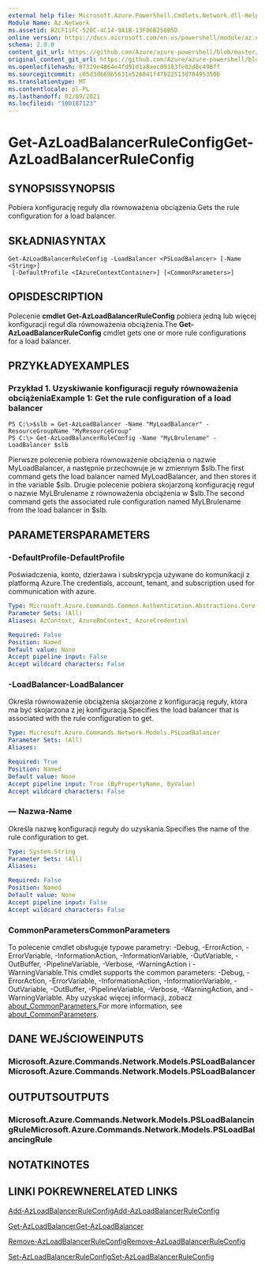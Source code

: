 ```yaml
---
external help file: Microsoft.Azure.PowerShell.Cmdlets.Network.dll-Help.xml
Module Name: Az.Network
ms.assetid: B2CF11FC-520C-4C14-9A1B-13F06B250B5D
online version: https://docs.microsoft.com/en-us/powershell/module/az.network/get-azloadbalancerruleconfig
schema: 2.0.0
content_git_url: https://github.com/Azure/azure-powershell/blob/master/src/Network/Network/help/Get-AzLoadBalancerRuleConfig.md
original_content_git_url: https://github.com/Azure/azure-powershell/blob/master/src/Network/Network/help/Get-AzLoadBalancerRuleConfig.md
ms.openlocfilehash: 87329e4864e4fd91d1a8aec09183fe02d8c498ff
ms.sourcegitcommit: c05d3d669b5631e526841f47b22513d78495350b
ms.translationtype: MT
ms.contentlocale: pl-PL
ms.lasthandoff: 02/09/2021
ms.locfileid: "100187123"
---
```

# <span data-ttu-id="203f9-101">Get-AzLoadBalancerRuleConfig</span><span class="sxs-lookup"><span data-stu-id="203f9-101">Get-AzLoadBalancerRuleConfig</span></span>

## <span data-ttu-id="203f9-102">SYNOPSIS</span><span class="sxs-lookup"><span data-stu-id="203f9-102">SYNOPSIS</span></span>
<span data-ttu-id="203f9-103">Pobiera konfigurację reguły dla równoważenia obciążenia.</span><span class="sxs-lookup"><span data-stu-id="203f9-103">Gets the rule configuration for a load balancer.</span></span>

## <span data-ttu-id="203f9-104">SKŁADNIA</span><span class="sxs-lookup"><span data-stu-id="203f9-104">SYNTAX</span></span>

```
Get-AzLoadBalancerRuleConfig -LoadBalancer <PSLoadBalancer> [-Name <String>]
 [-DefaultProfile <IAzureContextContainer>] [<CommonParameters>]
```

## <span data-ttu-id="203f9-105">OPIS</span><span class="sxs-lookup"><span data-stu-id="203f9-105">DESCRIPTION</span></span>
<span data-ttu-id="203f9-106">Polecenie **cmdlet Get-AzLoadBalancerRuleConfig** pobiera jedną lub więcej konfiguracji reguł dla równoważenia obciążenia.</span><span class="sxs-lookup"><span data-stu-id="203f9-106">The **Get-AzLoadBalancerRuleConfig** cmdlet gets one or more rule configurations for a load balancer.</span></span>

## <span data-ttu-id="203f9-107">PRZYKŁADY</span><span class="sxs-lookup"><span data-stu-id="203f9-107">EXAMPLES</span></span>

### <span data-ttu-id="203f9-108">Przykład 1. Uzyskiwanie konfiguracji reguły równoważenia obciążenia</span><span class="sxs-lookup"><span data-stu-id="203f9-108">Example 1: Get the rule configuration of a load balancer</span></span>
```
PS C:\>$slb = Get-AzLoadBalancer -Name "MyLoadBalancer" -ResourceGroupName "MyResourceGroup"
PS C:\> Get-AzLoadBalancerRuleConfig -Name "MyLBrulename" -LoadBalancer $slb
```

<span data-ttu-id="203f9-109">Pierwsze polecenie pobiera równoważenie obciążenia o nazwie MyLoadBalancer, a następnie przechowuje je w zmiennym $slb.</span><span class="sxs-lookup"><span data-stu-id="203f9-109">The first command gets the load balancer named MyLoadBalancer, and then stores it in the variable $slb.</span></span>
<span data-ttu-id="203f9-110">Drugie polecenie pobiera skojarzoną konfigurację reguł o nazwie MyLBrulename z równoważenia obciążenia w $slb.</span><span class="sxs-lookup"><span data-stu-id="203f9-110">The second command gets the associated rule configuration named MyLBrulename from the load balancer in $slb.</span></span>

## <span data-ttu-id="203f9-111">PARAMETERS</span><span class="sxs-lookup"><span data-stu-id="203f9-111">PARAMETERS</span></span>

### <span data-ttu-id="203f9-112">-DefaultProfile</span><span class="sxs-lookup"><span data-stu-id="203f9-112">-DefaultProfile</span></span>
<span data-ttu-id="203f9-113">Poświadczenia, konto, dzierżawa i subskrypcja używane do komunikacji z platformą Azure.</span><span class="sxs-lookup"><span data-stu-id="203f9-113">The credentials, account, tenant, and subscription used for communication with azure.</span></span>

```yaml
Type: Microsoft.Azure.Commands.Common.Authentication.Abstractions.Core.IAzureContextContainer
Parameter Sets: (All)
Aliases: AzContext, AzureRmContext, AzureCredential

Required: False
Position: Named
Default value: None
Accept pipeline input: False
Accept wildcard characters: False
```

### <span data-ttu-id="203f9-114">-LoadBalancer</span><span class="sxs-lookup"><span data-stu-id="203f9-114">-LoadBalancer</span></span>
<span data-ttu-id="203f9-115">Określa równoważenie obciążenia skojarzone z konfiguracją reguły, która ma być skojarzona z jej konfiguracją.</span><span class="sxs-lookup"><span data-stu-id="203f9-115">Specifies the load balancer that is associated with the rule configuration to get.</span></span>

```yaml
Type: Microsoft.Azure.Commands.Network.Models.PSLoadBalancer
Parameter Sets: (All)
Aliases:

Required: True
Position: Named
Default value: None
Accept pipeline input: True (ByPropertyName, ByValue)
Accept wildcard characters: False
```

### <span data-ttu-id="203f9-116">— Nazwa</span><span class="sxs-lookup"><span data-stu-id="203f9-116">-Name</span></span>
<span data-ttu-id="203f9-117">Określa nazwę konfiguracji reguły do uzyskania.</span><span class="sxs-lookup"><span data-stu-id="203f9-117">Specifies the name of the rule configuration to get.</span></span>

```yaml
Type: System.String
Parameter Sets: (All)
Aliases:

Required: False
Position: Named
Default value: None
Accept pipeline input: False
Accept wildcard characters: False
```

### <span data-ttu-id="203f9-118">CommonParameters</span><span class="sxs-lookup"><span data-stu-id="203f9-118">CommonParameters</span></span>
<span data-ttu-id="203f9-119">To polecenie cmdlet obsługuje typowe parametry: -Debug, -ErrorAction, -ErrorVariable, -InformationAction, -InformationVariable, -OutVariable, -OutBuffer, -PipelineVariable, -Verbose, -WarningAction i -WarningVariable.</span><span class="sxs-lookup"><span data-stu-id="203f9-119">This cmdlet supports the common parameters: -Debug, -ErrorAction, -ErrorVariable, -InformationAction, -InformationVariable, -OutVariable, -OutBuffer, -PipelineVariable, -Verbose, -WarningAction, and -WarningVariable.</span></span> <span data-ttu-id="203f9-120">Aby uzyskać więcej informacji, zobacz [about_CommonParameters.](http://go.microsoft.com/fwlink/?LinkID=113216)</span><span class="sxs-lookup"><span data-stu-id="203f9-120">For more information, see [about_CommonParameters](http://go.microsoft.com/fwlink/?LinkID=113216).</span></span>

## <span data-ttu-id="203f9-121">DANE WEJŚCIOWE</span><span class="sxs-lookup"><span data-stu-id="203f9-121">INPUTS</span></span>

### <span data-ttu-id="203f9-122">Microsoft.Azure.Commands.Network.Models.PSLoadBalancer</span><span class="sxs-lookup"><span data-stu-id="203f9-122">Microsoft.Azure.Commands.Network.Models.PSLoadBalancer</span></span>

## <span data-ttu-id="203f9-123">OUTPUTS</span><span class="sxs-lookup"><span data-stu-id="203f9-123">OUTPUTS</span></span>

### <span data-ttu-id="203f9-124">Microsoft.Azure.Commands.Network.Models.PSLoadBalancingRule</span><span class="sxs-lookup"><span data-stu-id="203f9-124">Microsoft.Azure.Commands.Network.Models.PSLoadBalancingRule</span></span>

## <span data-ttu-id="203f9-125">NOTATKI</span><span class="sxs-lookup"><span data-stu-id="203f9-125">NOTES</span></span>

## <span data-ttu-id="203f9-126">LINKI POKREWNE</span><span class="sxs-lookup"><span data-stu-id="203f9-126">RELATED LINKS</span></span>

[<span data-ttu-id="203f9-127">Add-AzLoadBalancerRuleConfig</span><span class="sxs-lookup"><span data-stu-id="203f9-127">Add-AzLoadBalancerRuleConfig</span></span>](./Add-AzLoadBalancerRuleConfig.md)

[<span data-ttu-id="203f9-128">Get-AzLoadBalancer</span><span class="sxs-lookup"><span data-stu-id="203f9-128">Get-AzLoadBalancer</span></span>](./Get-AzLoadBalancer.md)

[<span data-ttu-id="203f9-129">Remove-AzLoadBalancerRuleConfig</span><span class="sxs-lookup"><span data-stu-id="203f9-129">Remove-AzLoadBalancerRuleConfig</span></span>](./Remove-AzLoadBalancerRuleConfig.md)

[<span data-ttu-id="203f9-130">Set-AzLoadBalancerRuleConfig</span><span class="sxs-lookup"><span data-stu-id="203f9-130">Set-AzLoadBalancerRuleConfig</span></span>](./Set-AzLoadBalancerRuleConfig.md)


